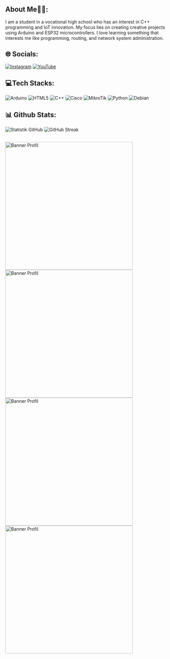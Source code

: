## About Me💁‍♂️:

I am a student in a vocational high school who has an interest in C++ programming and IoT innovation. My focus lies on creating creative projects using Arduino and ESP32 microcontrollers. I love learning something that interests me like programming, routing, and network system administration.



## 🌐 Socials:

[![Instagram](https://img.shields.io/badge/Instagram-%23E4405F.svg?logo=Instagram&logoColor=white)](https://instagram.com/fahribranz)
[![YouTube](https://img.shields.io/badge/YouTube-%23FF0000.svg?logo=YouTube&logoColor=white)](https://youtube.com/ArimaDes)


## 💻Tech Stacks:

![Arduino](https://img.shields.io/badge/-Arduino-00979D?logo=arduino&logoColor=white&style=for-the-badge)
![HTML5](https://img.shields.io/badge/-HTML5-E34F26?logo=html5&logoColor=white&style=for-the-badge)
![C++](https://img.shields.io/badge/-C++-00599C?logo=c%2B%2B&logoColor=white&style=for-the-badge)
![Cisco](https://img.shields.io/badge/-Cisco-1BA0D7?logo=cisco&logoColor=black&style=for-the-badge)
![MikroTik](https://img.shields.io/badge/-MikroTik-C7C6C1?logo=mikrotik&logoColor=black&style=for-the-badge)
![Python](https://img.shields.io/badge/-Python-3776AB?logo=python&logoColor=yellow&style=for-the-badge)
![Debian](https://img.shields.io/badge/-Debian-A81D33?logo=debian&logoColor=white&style=for-the-badge)


## 📊 Github Stats:

![Statistik GitHub](https://github-readme-stats.vercel.app/api?username=ArimaDeska&show_icons=true&theme=radical)
![GitHub Streak](https://streak-stats.demolab.com?user=ArimaDeska&theme=radical)

## 
<img src="https://github.com/user-attachments/assets/e7764352-fc33-415f-90d2-c38837654e26" alt="Banner Profil" width="400"/>
<img src="https://github.com/user-attachments/assets/44ff9ec4-72cc-468b-8e8d-438dc0e3ae04" alt="Banner Profil" width="400"/>
<img src="https://github.com/user-attachments/assets/09df8045-1e18-4f3c-9417-e838a4329444" alt="Banner Profil" width="400"/>
<img src="https://github.com/user-attachments/assets/e59a7fa3-3a7f-4dd8-b6a8-f526ca31d1e5" alt="Banner Profil" width="400"/>

<!--
**ArimaDeska/ArimaDeska** is a ✨ _special_ ✨ repository because its `README.md` (this file) appears on your GitHub profile.

Here are some ideas to get you started:

- 🔭 I’m currently working on ...
- 🌱 I’m currently learning ...
- 👯 I’m looking to collaborate on ...
- 🤔 I’m looking for help with ...
- 💬 Ask me about ...
- 📫 How to reach me: ...
- 😄 Pronouns: ...
- ⚡ Fun fact: ...
-->
